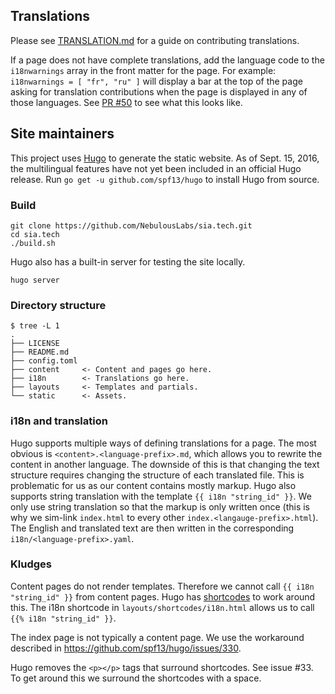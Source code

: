 Translations
-------------------------

Please see [TRANSLATION.md](TRANSLATION.md) for a guide on contributing translations.

If a page does not have complete translations, add the language code to the `i18nwarnings` array in the front matter for the page. For example: `i18nwarnings = [ "fr", "ru" ]` will display a bar at the top of the page asking for translation contributions when the page is displayed in any of those languages. See [PR #50](https://github.com/NebulousLabs/sia.tech/pull/50) to see what this looks like.

Site maintainers
----------------

This project uses [Hugo](https://github.com/spf13/Hugo/) to generate the static website. As of Sept. 15, 2016, the multilingual features have not yet been included in an official Hugo release. Run `go get -u github.com/spf13/hugo` to install Hugo from source.

### Build

```
git clone https://github.com/NebulousLabs/sia.tech.git
cd sia.tech
./build.sh
```

Hugo also has a built-in server for testing the site locally.
```
hugo server
```


### Directory structure
```
$ tree -L 1
.
├── LICENSE
├── README.md
├── config.toml
├── content     <- Content and pages go here.
├── i18n        <- Translations go here.
├── layouts     <- Templates and partials.
└── static      <- Assets.
```


### i18n and translation

Hugo supports multiple ways of defining translations for a page. The most obvious is `<content>.<language-prefix>.md`, which allows you to rewrite the content in another language. The downside of this is that changing the text structure requires changing the structure of each translated file. This is problematic for us as our content contains mostly markup. Hugo also supports string translation with the template `{{ i18n "string_id" }}`. We only use string translation so that the markup is only written once (this is why we sim-link `index.html` to every other `index.<langauge-prefix>.html`). The English and translated text are then written in the corresponding `i18n/<language-prefix>.yaml`.


### Kludges

Content pages do not render templates. Therefore we cannot call `{{ i18n "string_id" }}` from content pages. Hugo has [shortcodes](https://gohugo.io/extras/shortcodes/) to work around this. The i18n shortcode in `layouts/shortcodes/i18n.html` allows us to call `{{% i18n "string_id" }}`.

The index page is not typically a content page. We use the workaround described in https://github.com/spf13/hugo/issues/330.

Hugo removes the `<p></p>` tags that surround shortcodes. See issue #33. To get around this we surround the shortcodes with a space.
